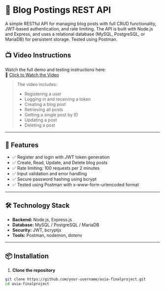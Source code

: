 # 📘 Blog Postings REST API

A simple RESTful API for managing blog posts with full CRUD functionality, JWT-based authentication, and rate limiting. The API is built with Node.js and Express, and uses a relational database (MySQL, PostgreSQL, or MariaDB) for persistent storage. Tested using Postman.


## 📺 Video Instructions

Watch the full demo and testing instructions here:  
🎥 [Click to Watch the Video]([https://drive.google.com/drive/u/0/folders/14KClqCKwu0727jxh6sEBLWJnJLr9hNMi](https://drive.google.com/file/d/12LSwPbvimeyoiJRHKVoj7N9MQxsSBd1x/view?usp=sharing))

> The video includes:
> - Registering a user
> - Logging in and receiving a token
> - Creating a blog post
> - Retrieving all posts
> - Getting a single post by ID
> - Updating a post
> - Deleting a post

---

## 🔧 Features

- ✅ Register and login with JWT token generation
- ✅ Create, Read, Update, and Delete blog posts
- ✅ Rate limiting: 100 requests per 2 minutes
- ✅ Input validation and error handling
- ✅ Secure password hashing using bcrypt
- ✅ Tested using Postman with x-www-form-urlencoded format

---

## 🛠️ Technology Stack

- **Backend:** Node.js, Express.js
- **Database:** MySQL / PostgreSQL / MariaDB
- **Security:** JWT, bcryptjs
- **Tools:** Postman, nodemon, dotenv

---

## 📦 Installation

1. **Clone the repository**

```bash
git clone https://github.com/your-username/asia-finalproject.git
cd asia-finalproject
